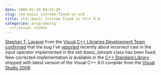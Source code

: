 ```yaml
---
date: 2008-01-29 03:55:28
slug: std-basic_istream-fixed-in-vc9
title: std::basic_istream fixed in VC++ 9.0
categories: programming
  c++,visual studio
---
```


[Stephan T. Lavavej](http://nuwen.net/stl.html) from the [Visual C++ Libraries Development Team](http://blogs.msdn.com/vcblog/default.aspx) [confirmed](https://connect.microsoft.com/VisualStudio/feedback/ViewFeedback.aspx?FeedbackID=323765) that the bug I've [reported](/2008/01/23/a-bug-in-stdbasic_istream-from-visual-c) recently about incorrect cast in the input operator implemented in the  _std::basic_istream_ class has been fixed. New corrected implementation is available in the [C++ Standard Library](http://en.wikipedia.org/wiki/C%2B%2B_standard_library) shipped with latest version of the Visual C++ 9.0 compiler from the [Visual Studio 2008](http://msdn2.microsoft.com/en-us/vstudio/default.aspx).

